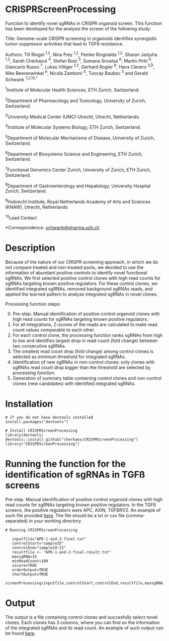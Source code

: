 # CRISPRScreenProcessing
Function to identify novel sgRNAs in CRISPR organoid screen.
This function has been developed for the analysis the screen of the following study: 

Title: Genome-scale CRISPR screening in organoids identifies synergistic tumor-suppressor activities that lead to TGFß resistance.

Authors: Till Ringel <sup>1,2</sup>, Nina Frey <sup>1,2</sup>, Femke Ringnalda <sup>1,2</sup>, Sharan Janjuha <sup>1,2</sup>, Sarah Cherkaoui <sup>4</sup>, Stefan Butz <sup>5</sup>, Sumana Srivatsa <sup>6</sup>, Martin Pirkl <sup>6</sup>, Giancarlo Russo <sup>7</sup>, Lukas Villiger <sup>1,2</sup>, Gerhard Rogler <sup>8</sup>, Hans Clevers <sup>3,9</sup>, Niko Beerenwinkel <sup>6</sup>, Nicola Zamboni <sup>4</sup>, Tuncay Baubec <sup>5</sup> and Gerald Schwank <sup>1,2,10,*</sup>

<sup>1</sup>Institute of Molecular Health Sciences, ETH Zurich, Switzerland.

<sup>2</sup>Department of Pharmacology and Toxicology, University of Zurich, Switzerland.

<sup>3</sup>University Medical Center (UMC) Utrecht, Utrecht, Netherlands.

<sup>4</sup>Institute of Molecular Systems Biology, ETH Zurich, Switzerland.

<sup>5</sup>Department of Molecular Mechanisms of Disease, University of Zurich, Switzerland.

<sup>6</sup>Department of Biosystems Science and Engineering, ETH Zurich, Switzerland.

<sup>7</sup>Functional Genomics Center Zurich, University of Zurich, ETH Zurich, Switzerland.

<sup>8</sup>Department of Gastroenterology and Hepatology, University Hospital Zurich, Switzerland.

<sup>9</sup>Hubrecht Institute, Royal Netherlands Academy of Arts and Sciences (KNAW), Utrecht, Netherlands

<sup>10</sup>Lead Contact

*Correspondence: [schwank@pharma.uzh.ch](mailto:schwank@pharma.uzh.ch)

# Description
Because of the nature of our CRISPR screening approach, in which we do not compare treated and non-treated pools, we decided to use the information of abundant positive controls to identify novel functional sgRNAs. We first selected positive control clones with high read counts for sgRNAs targeting known positive regulators. For these control clones, we identified integrated sgRNAs, removed background sgRNAs reads, and applied the learned pattern to analyze integrated sgRNAs in novel clones. 

Processing function steps:

0. Pre-step. Manual identification of positive control organoid clones with high read counts for sgRNAs targeting known positive regulators.
1. For all integrations, Z-scores of the reads are calculated to make read count values comparable to each other.
2. For each control clone, the processing function ranks sgRNAs from high to low and identifies largest drop in read count (fold change) between two consecutive sgRNAs.
3. The smallest read count drop (fold change) among control clones is selected as minimum threshold for integrated sgRNAs.
4. Identification of new sgRNAs in non-control clones: only clones with sgRNAs read count drop bigger than the threshold are selected by processing function.
5. Generation of summary table containing control clones and non-control clones (new candidates) with identified integrated sgRNAs. 


# Installation
```
# If you do not have devtools installed
install.packages("devtools")

# Install CRISPRScreenProcessing 
library(devtools)
devtools::install_github("cherkaos/CRISPRScreenProcessing")
library("CRISPRScreenProcessing")
```
# Running the function for the identification of sgRNAs in TGFß screens

Pre-step. Manual identification of positive control organoid clones with high read counts for sgRNAs targeting known positive regulators. In the TGFß screens, the positive regulators were APC, AXIN, TGFBR1/2. An example of such file provided [here](https://github.com/cherkaos/CRISPRScreenProcessing/blob/master/tests/testthat/APK-1-and-2-final.txt). The file should be a txt or csv file (comma-separated) in your working directory.

```
# Running CRISPRScreenProcessing
   
   inputfile="APK-1-and-2-final.txt" 
   controlStart="sample35" 
   controlEnd="sample19-II"
   resultfile <- "APK-1-and-2-final-result.txt"
   maxsgRNA=15
   minReadCount=100
   zscore=TRUE
   orderOutput=TRUE
   shortOutput=TRUE
   screenProcessing(inputfile,controlStart,controlEnd,resultfile,maxsgRNA,minReadCount,zscore,orderOutput,shortOutput)

```
# Output

The output is a file containing control clones and succesfully select novel clones. Each clones has 3 columns, where you can find on the information of the integrated sgRNAs and its read count. An example of such output can be found [here](https://github.com/cherkaos/CRISPRScreenProcessing/blob/master/tests/testthat/APK-1-and-2-final.txt).


